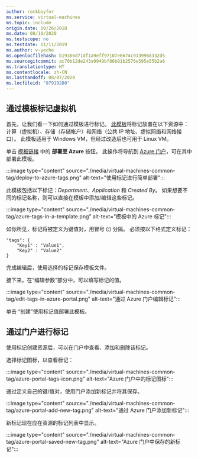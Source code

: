 ```yaml
---
author: rockboyfor
ms.service: virtual-machines
ms.topic: include
origin.date: 10/26/2018
ms.date: 08/10/2020
ms.testscope: no
ms.testdate: 11/11/2019
ms.author: v-yeche
ms.openlocfilehash: b19366d71df1a9eff97107e6674c9139968332d5
ms.sourcegitcommit: ac70b12de243a9949bf86b81b2576e595e55b2a6
ms.translationtype: HT
ms.contentlocale: zh-CN
ms.lasthandoff: 08/07/2020
ms.locfileid: "87919280"
---
```

## <a name="tagging-a-virtual-machine-through-templates"></a>通过模板标记虚拟机
首先，让我们看一下如何通过模板进行标记。 [此模板](https://github.com/Azure/azure-quickstart-templates/tree/master/101-vm-tags)将标记放置在以下资源中：计算（虚拟机）、存储（存储帐户）和网络（公共 IP 地址、虚拟网络和网络接口）。 此模板适用于 Windows VM，但经过改造后也可用于 Linux VM。

单击 [模板链接](https://github.com/Azure/azure-quickstart-templates/tree/master/101-vm-tags) 中的 **部署至 Azure** 按钮。 此操作将导航到 [Azure 门户](https://portal.azure.cn/)，可在其中部署此模板。

:::image type="content" source="./media/virtual-machines-common-tag/deploy-to-azure-tags.png" alt-text="使用标记进行简单部署":::

此模板包括以下标记：*Department*、*Application* 和 *Created By*。 如果想要不同的标记名称，则可以直接在模板中添加/编辑这些标记。

:::image type="content" source="./media/virtual-machines-common-tag/azure-tags-in-a-template.png" alt-text="模板中的 Azure 标记":::

如你所见，标记将被定义为键值对，用冒号 (:) 分隔。 必须按以下格式定义标记：

```config
"tags": {
    "Key1" : "Value1",
    "Key2" : "Value2"
}
```

完成编辑后，使用选择的标记保存模板文件。

接下来，在“编辑参数”部分中，可以填写标记的值。 

:::image type="content" source="./media/virtual-machines-common-tag/edit-tags-in-azure-portal.png" alt-text="通过 Azure 门户编辑标记":::

单击  “创建”使用标记值部署此模板。

## <a name="tagging-through-the-portal"></a>通过门户进行标记
使用标记创建资源后，可以在门户中查看、添加和删除该标记。

选择标记图标，以查看标记：

:::image type="content" source="./media/virtual-machines-common-tag/azure-portal-tags-icon.png" alt-text="Azure 门户中的标记图标":::

通过定义自己的键/值对，使用门户添加新标记并将其保存。

:::image type="content" source="./media/virtual-machines-common-tag/azure-portal-add-new-tag.png" alt-text="通过 Azure 门户添加新标记":::

新标记现在应在资源的标记列表中显示。

:::image type="content" source="./media/virtual-machines-common-tag/azure-portal-saved-new-tag.png" alt-text="Azure 门户中保存的新标记":::

<!-- Update_Description: update meta properties, wording update, update link -->